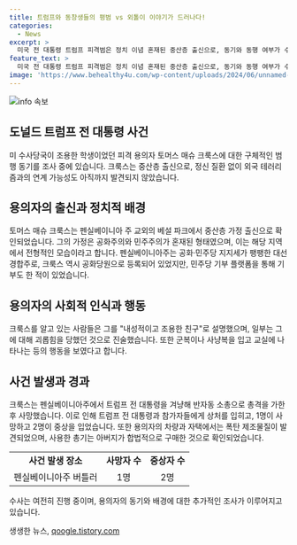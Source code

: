 ```yaml
---
title: 트럼프와 동창생들의 평범 vs 외톨이 이야기가 드러나다!
categories:
  - News
excerpt: >
  미국 전 대통령 트럼프 피격범은 정치 이념 혼재된 중산층 출신으로, 동기와 동행 여부가 수사 중이다. 용의자는 정신적 문제나 테러리즘 연계 가능성이 없는 조용한 학생으로 밝혀졌으며, 가정 내 정치 성향이 혼재돼 있었다. 그는 공화당원이지만 민주당에 기부도 한 바 있고, 범행에 사용한 총기는 아버지가 합법적으로 구매한 것으로 확인됐다. 하지만 동창들은 그를 내성적이고 조용한 친구로 기억하고 있는 반면, NBC 방송은 그가 괴롭힘을 당한 것으로 전했다. 현장에서는 폭탄 제조물질이 발견되었으며, 수사는 계속되고 있다.
feature_text: >
  미국 전 대통령 트럼프 피격범은 정치 이념 혼재된 중산층 출신으로, 동기와 동행 여부가 수사 중이다. 용의자는 정신적 문제나 테러리즘 연계 가능성이 없는 조용한 학생으로 밝혀졌으며, 가정 내 정치 성향이 혼재돼 있었다. 그는 공화당원이지만 민주당에 기부도 한 바 있고, 범행에 사용한 총기는 아버지가 합법적으로 구매한 것으로 확인됐다. 하지만 동창들은 그를 내성적이고 조용한 친구로 기억하고 있는 반면, NBC 방송은 그가 괴롭힘을 당한 것으로 전했다. 현장에서는 폭탄 제조물질이 발견되었으며, 수사는 계속되고 있다.
image: 'https://www.behealthy4u.com/wp-content/uploads/2024/06/unnamed-file.png'
---
```


<p><img src="https://www.behealthy4u.com/wp-content/uploads/2024/06/unnamed-file.png" alt="info 속보" /></p>

<h2 data-ke-size="size26">도널드 트럼프 전 대통령 사건</h2>

<p data-ke-size="size16">미 수사당국이 조용한 학생이었던 피격 용의자 토머스 매슈 크룩스에 대한 구체적인 범행 동기를 조사 중에 있습니다. 크룩스는 중산층 출신으로, 정신 질환 없이 외국 테러리즘과의 연계 가능성도 아직까지 발견되지 않았습니다.</p>

<h2 data-ke-size="size26">용의자의 출신과 정치적 배경</h2>

<p data-ke-size="size16">토머스 매슈 크룩스는 펜실베이니아 주 교외의 베설 파크에서 중산층 가정 출신으로 확인되었습니다. 그의 가정은 공화주의와 민주주의가 혼재된 형태였으며, 이는 해당 지역에서 전형적인 모습이라고 합니다. 펜실베이니아주는 공화·민주당 지지세가 팽팽한 대선 경합주로, 크룩스 역시 공화당원으로 등록되어 있었지만, 민주당 기부 플랫폼을 통해 기부도 한 적이 있었습니다.</p>

<h2 data-ke-size="size26">용의자의 사회적 인식과 행동</h2>

<p data-ke-size="size16">크룩스를 알고 있는 사람들은 그를 "내성적이고 조용한 친구"로 설명했으며, 일부는 그에 대해 괴롭힘을 당했던 것으로 진술했습니다. 또한 군복이나 사냥복을 입고 교실에 나타나는 등의 행동을 보였다고 합니다.</p>

<h2 data-ke-size="size26">사건 발생과 경과</h2>

<p data-ke-size="size16">크룩스는 펜실베이니아주에서 트럼프 전 대통령을 겨냥해 반자동 소총으로 총격을 가한 후 사망했습니다. 이로 인해 트럼프 전 대통령과 참가자들에게 상처를 입히고, 1명이 사망하고 2명이 중상을 입었습니다. 또한 용의자의 차량과 자택에서는 폭탄 제조물질이 발견되었으며, 사용한 총기는 아버지가 합법적으로 구매한 것으로 확인되었습니다.</p>

<table>
    <tr>
        <td style="text-align: center; height: 17px;"><b>사건 발생 장소</b></td>
        <td style="text-align: center; height: 17px;"><b>사망자 수</b></td>
        <td style="text-align: center; height: 17px;"><b>중상자 수</b></td>
    </tr>
    <tr>
        <td style="text-align: center; height: 17px;">펜실베이니아주 버틀러</td>
        <td style="text-align: center; height: 17px;">1명</td>
        <td style="text-align: center; height: 17px;">2명</td>
    </tr>
</table>

<p data-ke-size="size16">수사는 여전히 진행 중이며, 용의자의 동기와 배경에 대한 추가적인 조사가 이루어지고 있습니다.</p>
생생한 뉴스, <a href="https://qoogle.tistory.com" rel="dofollow">qoogle.tistory.com</a>



